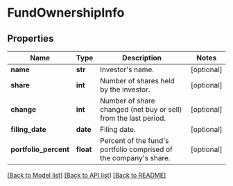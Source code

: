 # FundOwnershipInfo

## Properties
Name | Type | Description | Notes
------------ | ------------- | ------------- | -------------
**name** | **str** | Investor&#39;s name. | [optional] 
**share** | **int** | Number of shares held by the investor. | [optional] 
**change** | **int** | Number of share changed (net buy or sell) from the last period. | [optional] 
**filing_date** | **date** | Filing date. | [optional] 
**portfolio_percent** | **float** | Percent of the fund&#39;s portfolio comprised of the company&#39;s share. | [optional] 

[[Back to Model list]](../README.md#documentation-for-models) [[Back to API list]](../README.md#documentation-for-api-endpoints) [[Back to README]](../README.md)


